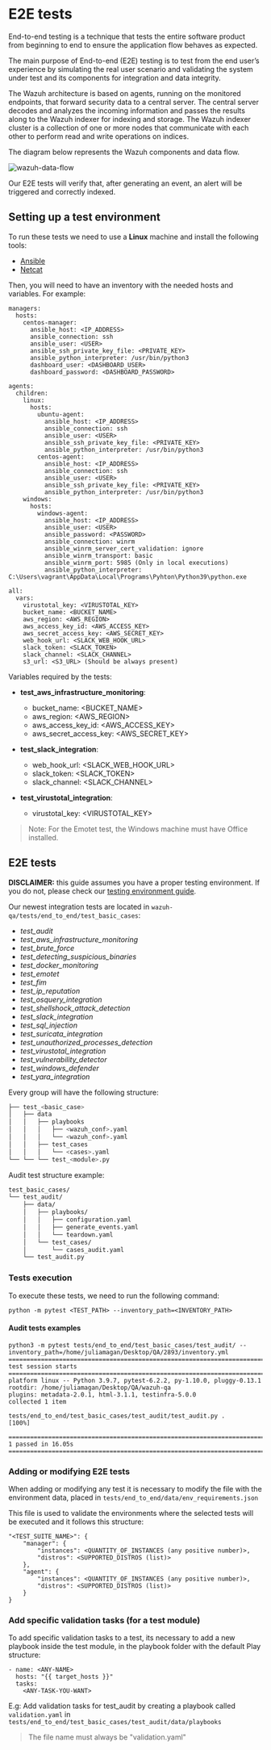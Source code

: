 # E2E tests

End-to-end testing is a technique that tests the entire software product from beginning to end to ensure the application flow behaves as expected.

The main purpose of End-to-end (E2E) testing is to test from the end user’s experience by simulating the real user scenario and validating the system under test and its components for integration and data integrity.

The Wazuh architecture is based on agents, running on the monitored endpoints, that forward security data to a central server. The central server decodes and analyzes the incoming information and passes the results along to the Wazuh indexer for indexing and storage. The Wazuh indexer cluster is a collection of one or more nodes that communicate with each other to perform read and write operations on indices.

The diagram below represents the Wazuh components and data flow.

![wazuh-data-flow](https://documentation.wazuh.com/current/_images/data-flow1.png)


Our E2E tests will verify that, after generating an event, an alert will be triggered and correctly indexed.

## Setting up a test environment

To run these tests we need to use a **Linux** machine and install the following tools:

- [Ansible](https://docs.ansible.com/ansible/latest/installation_guide/intro_installation.html)
- [Netcat](https://www.tecmint.com/netcat-nc-command-examples/)

Then, you will need to have an inventory with the needed hosts and variables. For example:

```
managers:
  hosts:
    centos-manager:
      ansible_host: <IP_ADDRESS>
      ansible_connection: ssh
      ansible_user: <USER>
      ansible_ssh_private_key_file: <PRIVATE_KEY>
      ansible_python_interpreter: /usr/bin/python3
      dashboard_user: <DASHBOARD_USER>
      dashboard_password: <DASHBOARD_PASSWORD>

agents:
  children:
    linux:
      hosts:
        ubuntu-agent:
          ansible_host: <IP_ADDRESS>
          ansible_connection: ssh
          ansible_user: <USER>
          ansible_ssh_private_key_file: <PRIVATE_KEY>
          ansible_python_interpreter: /usr/bin/python3
        centos-agent:
          ansible_host: <IP_ADDRESS>
          ansible_connection: ssh
          ansible_user: <USER>
          ansible_ssh_private_key_file: <PRIVATE_KEY>
          ansible_python_interpreter: /usr/bin/python3
    windows:
      hosts:
        windows-agent:
          ansible_host: <IP_ADDRESS>
          ansible_user: <USER>
          ansible_password: <PASSWORD>
          ansible_connection: winrm
          ansible_winrm_server_cert_validation: ignore
          ansible_winrm_transport: basic
          ansible_winrm_port: 5985 (Only in local executions)
          ansible_python_interpreter: C:\Users\vagrant\AppData\Local\Programs\Pyhton\Python39\python.exe

all:
  vars:
    virustotal_key: <VIRUSTOTAL_KEY>
    bucket_name: <BUCKET_NAME>
    aws_region: <AWS_REGION>
    aws_access_key_id: <AWS_ACCESS_KEY>
    aws_secret_access_key: <AWS_SECRET_KEY>
    web_hook_url: <SLACK_WEB_HOOK_URL>
    slack_token: <SLACK_TOKEN>
    slack_channel: <SLACK_CHANNEL>
    s3_url: <S3_URL> (Should be always present)

```

Variables required by the tests:

- **test_aws_infrastructure_monitoring**:
    + bucket_name: <BUCKET_NAME>
    + aws_region: <AWS_REGION>
    + aws_access_key_id: <AWS_ACCESS_KEY>
    + aws_secret_access_key: <AWS_SECRET_KEY>

- **test_slack_integration**:
    + web_hook_url: <SLACK_WEB_HOOK_URL>
    + slack_token: <SLACK_TOKEN>
    + slack_channel: <SLACK_CHANNEL>

- **test_virustotal_integration**:
    + virustotal_key: <VIRUSTOTAL_KEY>

> Note: For the Emotet test, the Windows machine must have Office installed.

## E2E tests

**DISCLAIMER:** this guide assumes you have a proper testing environment. If you do not, please check
our [testing environment guide](#setting-up-a-test-environment).

Our newest integration tests are located in `wazuh-qa/tests/end_to_end/test_basic_cases`:

- _test_audit_
- _test_aws_infrastructure_monitoring_
- _test_brute_force_
- _test_detecting_suspicious_binaries_
- _test_docker_monitoring_
- _test_emotet_
- _test_fim_
- _test_ip_reputation_
- _test_osquery_integration_
- _test_shellshock_attack_detection_
- _test_slack_integration_
- _test_sql_injection_
- _test_suricata_integration_
- _test_unauthorized_processes_detection_
- _test_virustotal_integration_
- _test_vulnerability_detector_
- _test_windows_defender_
- _test_yara_integration_

Every group will have the following structure:

```bash
├── test_<basic_case>
│   ├── data
│   │   ├── playbooks
│   │   │   ├── <wazuh_conf>.yaml
│   │   │   └── <wazuh_conf>.yaml
│   │   ├── test_cases
│   │   │   └── <cases>.yaml
└── └── └── test_<module>.py
```

Audit test structure example:

```bash
test_basic_cases/
└── test_audit/
    ├── data/
    │   ├── playbooks/
    │   │   ├── configuration.yaml
    │   │   ├── generate_events.yaml
    │   │   └── teardown.yaml
    │   └── test_cases/
    │       └── cases_audit.yaml
    └── test_audit.py
```

### Tests execution

To execute these tests, we need to run the following command:

```
python -m pytest <TEST_PATH> --inventory_path=<INVENTORY_PATH>
```

#### Audit tests examples

```shell script
python3 -m pytest tests/end_to_end/test_basic_cases/test_audit/ --inventory_path=/home/juliamagan/Desktop/QA/2893/inventory.yml
======================================================================== test session starts ========================================================================
platform linux -- Python 3.9.7, pytest-6.2.2, py-1.10.0, pluggy-0.13.1
rootdir: /home/juliamagan/Desktop/QA/wazuh-qa
plugins: metadata-2.0.1, html-3.1.1, testinfra-5.0.0
collected 1 item

tests/end_to_end/test_basic_cases/test_audit/test_audit.py .                                                                                                  [100%]

======================================================================== 1 passed in 16.05s =========================================================================

```

### Adding or modifying E2E tests

When adding or modifying any test it is necessary to modify the file with the environment data, placed in `tests/end_to_end/data/env_requirements.json`

This file is used to validate the environments where the selected tests will be executed and it follows this structure:
```
"<TEST_SUITE_NAME>": {
    "manager": {
        "instances": <QUANTITY_OF_INSTANCES (any positive number)>,
        "distros": <SUPPORTED_DISTROS (list)>
    },
    "agent": {
        "instances": <QUANTITY_OF_INSTANCES (any positive number)>,
        "distros": <SUPPORTED_DISTROS (list)>
    }
}
```

### Add specific validation tasks (for a test module)

To add specific validation tasks to a test, its necessary to add a new playbook inside the test module, in the playbook folder with the default Play structure:

```
- name: <ANY-NAME>
  hosts: "{{ target_hosts }}"
  tasks:
    <ANY-TASK-YOU-WANT>
```

E.g: Add validation tasks for test_audit by creating a playbook called `validation.yaml` in `tests/end_to_end/test_basic_cases/test_audit/data/playbooks`

> The file name must always be "validation.yaml"
